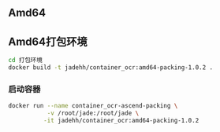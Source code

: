 ## Amd64

## Amd64打包环境

```bash
cd 打包环境
docker build -t jadehh/container_ocr:amd64-packing-1.0.2 .
```

### 启动容器

```bash
docker run --name container_ocr-ascend-packing \
           -v /root/jade:/root/jade \
          -it jadehh/container_ocr:amd64-packing-1.0.2
```
